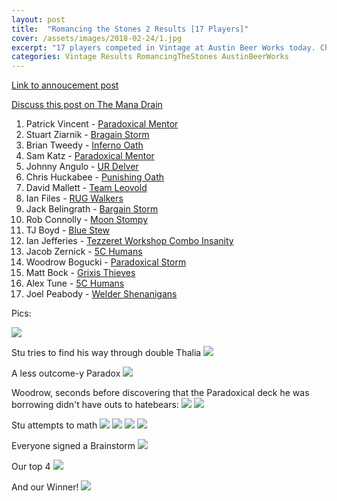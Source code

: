 ```yaml
---
layout: post
title:  "Romancing the Stones 2 Results [17 Players]"
cover: /assets/images/2018-02-24/1.jpg
excerpt: "17 players competed in Vintage at Austin Beer Works today. Check out the results!"
categories: Vintage Results RomancingTheStones AustinBeerWorks
---
```


[Link to annoucement
post](http://themanadrain.com/topic/1750/2-24-18-austin-tx-100-proxy-vintage-austin-beerworks)

[Discuss this post on The Mana
Drain](http://themanadrain.com/topic/1776/24-february-2018-romancing-the-stones-pt-2-17-players)

1. Patrick Vincent - [Paradoxical Mentor]({{site.cdn_url}}/assets/images/2018-02-24/deck-1.jpg)
2. Stuart Ziarnik - [Bragain Storm]({{site.cdn_url}}/assets/images/2018-02-24/deck-2.jpg)
3. Brian Tweedy - [Inferno Oath]({{site.cdn_url}}/assets/images/2018-02-24/deck-3.jpg)
4. Sam Katz - [Paradoxical Mentor]({{site.cdn_url}}/assets/images/2018-02-24/deck-4.jpg)
5. Johnny Angulo - [UR Delver]({{site.cdn_url}}/assets/images/2018-02-24/deck-5.jpg)
6. Chris Huckabee - [Punishing Oath]({{site.cdn_url}}/assets/images/2018-02-24/deck-6.jpg)
7. David Mallett - [Team Leovold]({{site.cdn_url}}/assets/images/2018-02-24/deck-7.jpg)
8. Ian Files - [RUG Walkers]({{site.cdn_url}}/assets/images/2018-02-24/deck-8.jpg)
9. Jack Belingrath - [Bargain Storm]({{site.cdn_url}}/assets/images/2018-02-24/deck-9.jpg)
10. Rob Connolly - [Moon Stompy]({{site.cdn_url}}/assets/images/2018-02-24/deck-10.jpg)
11. TJ Boyd - [Blue Stew]({{site.cdn_url}}/assets/images/2018-02-24/deck-11.jpg)
12. Ian Jefferies - [Tezzeret Workshop Combo Insanity]({{site.cdn_url}}/assets/images/2018-02-24/deck-12.jpg)
13. Jacob Zernick - [5C Humans]({{site.cdn_url}}/assets/images/2018-02-24/deck-13.jpg)
14. Woodrow Bogucki - [Paradoxical Storm]({{site.cdn_url}}/assets/images/2018-02-24/deck-14.jpg)
15. Matt Bock - [Grixis Thieves]({{site.cdn_url}}/assets/images/2018-02-24/deck-15.jpg)
16. Alex Tune - [5C Humans]({{site.cdn_url}}/assets/images/2018-02-24/deck-16.jpg)
17. Joel Peabody - [Welder Shenanigans]({{site.cdn_url}}/assets/images/2018-02-24/deck-17.jpg)

Pics:

![]({{site.cdn_url}}/assets/images/2018-02-24/1.jpg)

Stu tries to find his way through double Thalia
![]({{site.cdn_url}}/assets/images/2018-02-24/2.jpg)

A less outcome-y Paradox
![]({{site.cdn_url}}/assets/images/2018-02-24/3.jpg)

Woodrow, seconds before discovering that the Paradoxical deck he was borrowing didn't have outs to
hatebears:
![]({{site.cdn_url}}/assets/images/2018-02-24/4.jpg)
![]({{site.cdn_url}}/assets/images/2018-02-24/5.jpg)

Stu attempts to math
![]({{site.cdn_url}}/assets/images/2018-02-24/6.jpg)
![]({{site.cdn_url}}/assets/images/2018-02-24/7.jpg)
![]({{site.cdn_url}}/assets/images/2018-02-24/8.jpg)
![]({{site.cdn_url}}/assets/images/2018-02-24/9.jpg)

Everyone signed a Brainstorm
![]({{site.cdn_url}}/assets/images/2018-02-24/10.jpg)

Our top 4
![]({{site.cdn_url}}/assets/images/2018-02-24/11.jpg)

And our Winner!
![]({{site.cdn_url}}/assets/images/2018-02-24/12.jpg)
